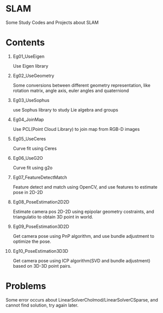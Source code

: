# SLAM
Some Study Codes and Projects about SLAM

# Contents
1. Eg01_UseEigen

    Use Eigen library
2. Eg02_UseGeometry

    Some conversions between different geometry representation, like rotation matrix, angle axis, euler angles and quaterniond
3. Eg03_UseSophus

    use Sophus library to study Lie algebra and groups
4. Eg04_JoinMap

    Use PCL(Point Cloud Library) to join map from RGB-D images
5. Eg05_UseCeres

    Curve fit using Ceres
6. Eg06_UseG2O

    Curve fit using g2o
7. Eg07_FeatureDetectMatch

    Feature detect and match using OpenCV, and use features to estimate pose in 2D-2D
8. Eg08_PoseEstimation2D2D

    Estimate camera pos 2D-2D using epipolar geometry costraints, and triangulatio to obtain 3D point in world.
9. Eg09_PoseEstimation3D2D

    Get camera pose using PnP algorithm, and use bundle adjustment to optimize the pose.

10. Eg10_PoseEstimation3D3D

    Get camera pose using ICP algorithm(SVD and bundle adjustment) based on 3D-3D point pairs.

# Problems
Some error occurs about LinearSolverCholmod/LinearSolverCSparse, and cannot find solution, try again later.
